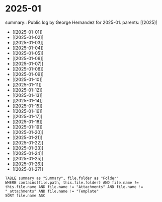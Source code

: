 #  2025-01

summary:: Public log by George Hernandez for 2025-01.
parents: [[2025]]

- [[2025-01-01]]
- [[2025-01-02]]
- [[2025-01-03]]
- [[2025-01-04]]
- [[2025-01-05]]
- [[2025-01-06]]
- [[2025-01-07]]
- [[2025-01-08]]
- [[2025-01-09]]
- [[2025-01-10]]
- [[2025-01-11]]
- [[2025-01-12]]
- [[2025-01-13]]
- [[2025-01-14]]
- [[2025-01-15]]
- [[2025-01-16]]
- [[2025-01-17]]
- [[2025-01-18]]
- [[2025-01-19]]
- [[2025-01-20]]
- [[2025-01-21]]
- [[2025-01-22]]
- [[2025-01-23]]
- [[2025-01-24]]
- [[2025-01-25]]
- [[2025-01-26]]
- [[2025-01-27]]

```dataview
TABLE summary as "Summary", file.folder as "Folder"
WHERE contains(file.path, this.file.folder) AND file.name != this.file.name AND file.name != "Attachments" AND file.name != "_attachments" AND file.name != "Template"
SORT file.name ASC
```
